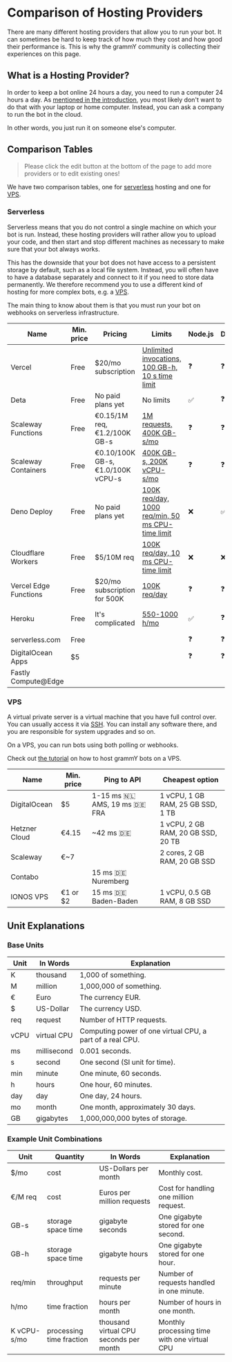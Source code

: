 # Comparison of Hosting Providers

There are many different hosting providers that allow you to run your bot.
It can sometimes be hard to keep track of how much they cost and how good their performance is.
This is why the grammY community is collecting their experiences on this page.

## What is a Hosting Provider?

In order to keep a bot online 24 hours a day, you need to run a computer 24 hours a day.
As [mentioned in the introduction](/guide/introduction.html#how-to-keep-a-bot-running), you most likely don't want to do that with your laptop or home computer.
Instead, you can ask a company to run the bot in the cloud.

In other words, you just run it on someone else's computer.

## Comparison Tables

> Please click the edit button at the bottom of the page to add more providers or to edit existing ones!

We have two comparison tables, one for [serverless](#what-does-serverless-mean) hosting and one for [VPS](#vps).

### Serverless

Serverless means that you do not control a single machine on which your bot is run.
Instead, these hosting providers will rather allow you to upload your code, and then start and stop different machines as necessary to make sure that your bot always works.

This has the downside that your bot does not have access to a persistent storage by default, such as a local file system.
Instead, you will often have to have a database separately and connect to it if you need to store data permanently.
We therefore recommend you to use a different kind of hosting for more complex bots, e.g. a [VPS](./vps.md).

The main thing to know about them is that you must run your bot on webhooks on serverless infrastructure.

| Name                  | Min. price | Pricing                           | Limits                                                                                              | Node.js            | Deno               | Web                | Notes                                |
| --------------------- | ---------- | --------------------------------- | --------------------------------------------------------------------------------------------------- | ------------------ | ------------------ | ------------------ | ------------------------------------ |
| Vercel                | Free       | $20/mo subscription               | [Unlimited invocations, 100 GB-h, 10 s time limit](https://vercel.com/pricing)                      | :question:         | :question:         | :question:         | Not intended for non-websites?       |
| Deta                  | Free       | No paid plans yet                 | No limits                                                                                           | :white_check_mark: | :question:         | :question:         |                                      |
| Scaleway Functions    | Free       | €0.15/1M req, €1.2/100K GB-s      | [1M requests, 400K GB-s/mo](https://www.scaleway.com/en/pricing/#serverless-functions)              | :question:         | :question:         | :question:         |                                      |
| Scaleway Containers   | Free       | €0.10/100K GB-s, €1.0/100K vCPU-s | [400K GB-s, 200K vCPU-s/mo](https://www.scaleway.com/en/pricing/#serverless-containers)             | :question:         | :question:         | :question:         |                                      |
| Deno Deploy           | Free       | No paid plans yet                 | [100K req/day, 1000 req/min, 50 ms CPU-time limit](https://deno.com/deploy/docs/pricing-and-limits) | :x:                | :white_check_mark: | :x:                | Beta                                 |
| Cloudflare Workers    | Free       | $5/10M req                        | [100K req/day, 10 ms CPU-time limit](https://workers.cloudflare.com/)                               | :x:                | :x:                | :white_check_mark: |                                      |
| Vercel Edge Functions | Free       | $20/mo subscription for 500K      | [100K req/day](https://vercel.com/pricing)                                                          | :question:         | :question:         | :question:         |                                      |
| Heroku                | Free       | It's complicated                  | [550-1000 h/mo](https://www.heroku.com/pricing)                                                     | :white_check_mark: | :question:         | :question:         | Long startup times, not recommended? |
| serverless.com        | Free       |                                   |                                                                                                     | :question:         | :question:         | :question:         |                                      |
| DigitalOcean Apps     | $5         |                                   |                                                                                                     | :question:         | :question:         | :question:         | Not tested                           |
| Fastly Compute@Edge   |            |                                   |                                                                                                     |                    |                    |                    |                                      |

### VPS

A virtual private server is a virtual machine that you have full control over.
You can usually access it via [SSH](https://en.wikipedia.org/wiki/Secure_Shell).
You can install any software there, and you are responsible for system upgrades and so on.

On a VPS, you can run bots using both polling or webhooks.

Check out [the tutorial](./vps.md) on how to host grammY bots on a VPS.

| Name          | Min. price | Ping to API                               | Cheapest option                    |
| ------------- | ---------- | ----------------------------------------- | ---------------------------------- |
| DigitalOcean  | $5         | 1-15 ms :netherlands: AMS, 19 ms :de: FRA | 1 vCPU, 1 GB RAM, 25 GB SSD, 1 TB  |
| Hetzner Cloud | €4.15      | ~42 ms :de:                               | 1 vCPU, 2 GB RAM, 20 GB SSD, 20 TB |
| Scaleway      | €~7        |                                           | 2 cores, 2 GB RAM, 20 GB SSD       |
| Contabo       |            | 15 ms :de: Nuremberg                      |                                    |
| IONOS VPS     | €1 or $2   | 15 ms :de: Baden-Baden                    | 1 vCPU, 0.5 GB RAM, 8 GB SSD       |

## Unit Explanations

### Base Units

| Unit | In Words    | Explanation                                               |
| ---- | ----------- | --------------------------------------------------------- |
| K    | thousand    | 1,000 of something.                                       |
| M    | million     | 1,000,000 of something.                                   |
| €    | Euro        | The currency EUR.                                         |
| $    | US-Dollar   | The currency USD.                                         |
| req  | request     | Number of HTTP requests.                                  |
| vCPU | virtual CPU | Computing power of one virtual CPU, a part of a real CPU. |
| ms   | millisecond | 0.001 seconds.                                            |
| s    | second      | One second (SI unit for time).                            |
| min  | minute      | One minute, 60 seconds.                                   |
| h    | hours       | One hour, 60 minutes.                                     |
| day  | day         | One day, 24 hours.                                        |
| mo   | month       | One month, approximately 30 days.                         |
| GB   | gigabytes   | 1,000,000,000 bytes of storage.                           |

### Example Unit Combinations

| Unit        | Quantity                 | In Words                               | Explanation                                  |
| ----------- | ------------------------ | -------------------------------------- | -------------------------------------------- |
| $/mo        | cost                     | US-Dollars per month                   | Monthly cost.                                |
| €/M req     | cost                     | Euros per million requests             | Cost for handling one million request.       |
| GB-s        | storage space time       | gigabyte seconds                       | One gigabyte stored for one second.          |
| GB-h        | storage space time       | gigabyte hours                         | One gigabyte stored for one hour.            |
| req/min     | throughput               | requests per minute                    | Number of requests handled in one minute.    |
| h/mo        | time fraction            | hours per month                        | Number of hours in one month.                |
| K vCPU-s/mo | processing time fraction | thousand virtual CPU seconds per month | Monthly processing time with one virtual CPU |

